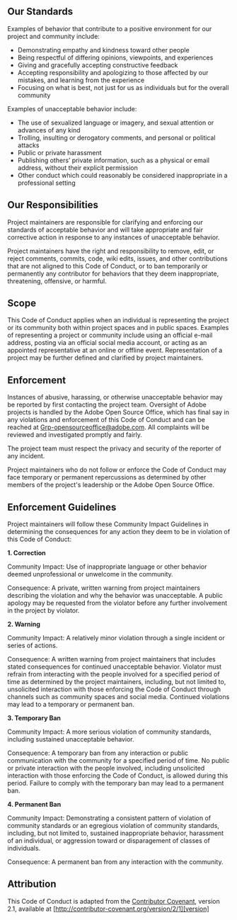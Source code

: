 ## Our Standards

Examples of behavior that contribute to a positive environment for our project and community include:

-   Demonstrating empathy and kindness toward other people
-   Being respectful of differing opinions, viewpoints, and experiences
-   Giving and gracefully accepting constructive feedback
-   Accepting responsibility and apologizing to those affected by our mistakes, and learning from the experience
-   Focusing on what is best, not just for us as individuals but for the overall community

Examples of unacceptable behavior include:

-   The use of sexualized language or imagery, and sexual attention or advances of any kind
-   Trolling, insulting or derogatory comments, and personal or political attacks
-   Public or private harassment
-   Publishing others’ private information, such as a physical or email address, without their explicit permission
-   Other conduct which could reasonably be considered inappropriate in a professional setting

## Our Responsibilities

Project maintainers are responsible for clarifying and enforcing our standards of acceptable behavior and will take appropriate and fair corrective action in response to any instances of unacceptable behavior.

Project maintainers have the right and responsibility to remove, edit, or reject comments, commits, code, wiki edits, issues, and other contributions that are not aligned to this Code of Conduct, or to ban temporarily or permanently any contributor for behaviors that they deem inappropriate, threatening, offensive, or harmful.

## Scope

This Code of Conduct applies when an individual is representing the project or its community both within project spaces and in public spaces. Examples of representing a project or community include using an official e-mail address, posting via an official social media account, or acting as an appointed representative at an online or offline event. Representation of a project may be further defined and clarified by project maintainers.

## Enforcement

Instances of abusive, harassing, or otherwise unacceptable behavior may be reported by first contacting the project team. Oversight of Adobe projects is handled by the Adobe Open Source Office, which has final say in any violations and enforcement of this Code of Conduct and can be reached at Grp-opensourceoffice@adobe.com. All complaints will be reviewed and investigated promptly and fairly.

The project team must respect the privacy and security of the reporter of any incident.

Project maintainers who do not follow or enforce the Code of Conduct may face temporary or permanent repercussions as determined by other members of the project's leadership or the Adobe Open Source Office.

## Enforcement Guidelines

Project maintainers will follow these Community Impact Guidelines in determining the consequences for any action they deem to be in violation of this Code of Conduct:

**1. Correction**

Community Impact: Use of inappropriate language or other behavior deemed unprofessional or unwelcome in the community.

Consequence: A private, written warning from project maintainers describing the violation and why the behavior was unacceptable. A public apology may be requested from the violator before any further involvement in the project by violator.

**2. Warning**

Community Impact: A relatively minor violation through a single incident or series of actions.

Consequence: A written warning from project maintainers that includes stated consequences for continued unacceptable behavior. Violator must refrain from interacting with the people involved for a specified period of time as determined by the project maintainers, including, but not limited to, unsolicited interaction with those enforcing the Code of Conduct through channels such as community spaces and social media. Continued violations may lead to a temporary or permanent ban.

**3. Temporary Ban**

Community Impact: A more serious violation of community standards, including sustained unacceptable behavior.

Consequence: A temporary ban from any interaction or public communication with the community for a specified period of time. No public or private interaction with the people involved, including unsolicited interaction with those enforcing the Code of Conduct, is allowed during this period. Failure to comply with the temporary ban may lead to a permanent ban.

**4. Permanent Ban**

Community Impact: Demonstrating a consistent pattern of violation of community standards or an egregious violation of community standards, including, but not limited to, sustained inappropriate behavior, harassment of an individual, or aggression toward or disparagement of classes of individuals.

Consequence: A permanent ban from any interaction with the community.

## Attribution

This Code of Conduct is adapted from the [Contributor Covenant][homepage], version 2.1,
available at [http://contributor-covenant.org/version/2/1][version]

[homepage]: http://contributor-covenant.org
[version]: http://contributor-covenant.org/version/2/1
